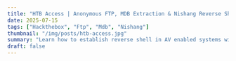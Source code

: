 ```yaml
---
title: "HTB Access | Anonymous FTP, MDB Extraction & Nishang Reverse Shell"
date: 2025-07-15
tags: ["Hackthebox", "Ftp", "Mdb", "Nishang"]
thumbnail: "/img/posts/htb-access.jpg"
summary: "Learn how to establish reverse shell in AV enabled systems without running executables."
draft: false
---
```

